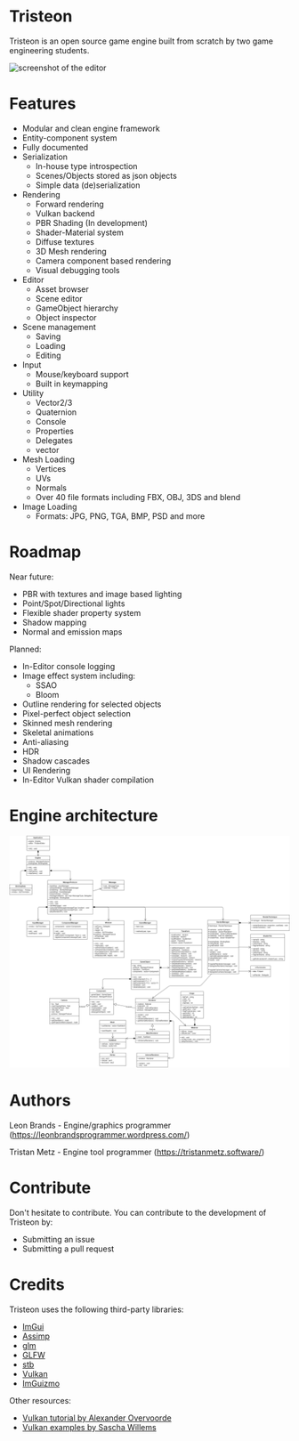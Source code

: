 # Tristeon
Tristeon is an open source game engine built from scratch by two game engineering students.

![screenshot of the editor](https://i.imgur.com/0CCvybQ.png)

# Features
* Modular and clean engine framework
* Entity-component system
* Fully documented
* Serialization
  * In-house type introspection
  * Scenes/Objects stored as json objects
  * Simple data (de)serialization
* Rendering
  * Forward rendering
  * Vulkan backend
  * PBR Shading (In development)
  * Shader-Material system
  * Diffuse textures
  * 3D Mesh rendering
  * Camera component based rendering
  * Visual debugging tools
* Editor
  * Asset browser
  * Scene editor
  * GameObject hierarchy
  * Object inspector
* Scene management
  * Saving
  * Loading
  * Editing
* Input
  * Mouse/keyboard support
  * Built in keymapping
* Utility
  * Vector2/3
  * Quaternion
  * Console
  * Properties
  * Delegates
  * vector
* Mesh Loading
  * Vertices
  * UVs
  * Normals
  * Over 40 file formats including FBX, OBJ, 3DS and blend
* Image Loading
  * Formats: JPG, PNG, TGA, BMP, PSD and more

# Roadmap

Near future:
* PBR with textures and image based lighting
* Point/Spot/Directional lights
* Flexible shader property system
* Shadow mapping
* Normal and emission maps

Planned:
* In-Editor console logging
* Image effect system including:
  * SSAO
  * Bloom
* Outline rendering for selected objects
* Pixel-perfect object selection
* Skinned mesh rendering
* Skeletal animations
* Anti-aliasing
* HDR
* Shadow cascades
* UI Rendering
* In-Editor Vulkan shader compilation

# Engine architecture
<img src="Documents/Engine Architecture/Tristeon Core Architecture.png">

# Authors
Leon Brands - Engine/graphics programmer (https://leonbrandsprogrammer.wordpress.com/)

Tristan Metz - Engine tool programmer (https://tristanmetz.software/)

# Contribute
Don't hesitate to contribute. You can contribute to the development of Tristeon by:
* Submitting an issue 
* Submitting a pull request

# Credits

Tristeon uses the following third-party libraries:
* [ImGui](https://github.com/ocornut/imgui)
* [Assimp](https://github.com/assimp/assimp)
* [glm](https://github.com/g-truc/glm)
* [GLFW](https://github.com/glfw/glfw)
* [stb](https://github.com/nothings/stb)
* [Vulkan](https://github.com/KhronosGroup/Vulkan-Hpp)
* [ImGuizmo](https://github.com/CedricGuillemet/ImGuizmo)

Other resources:
* [Vulkan tutorial by Alexander Overvoorde](https://vulkan-tutorial.com/)
* [Vulkan examples by Sascha Willems](https://github.com/SaschaWillems/Vulkan)
